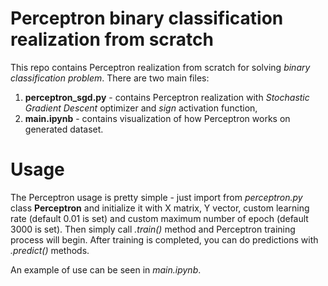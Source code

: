 # Perceptron binary classification realization from scratch
This repo contains Perceptron realization from scratch for solving *binary classification problem*. There are two main files:
1. **perceptron_sgd.py** - contains Perceptron realization with *Stochastic Gradient Descent* optimizer and *sign* activation function,
2. **main.ipynb** - contains visualization of how Perceptron works on generated dataset. 
# Usage 
The Perceptron usage is pretty simple - just import from *perceptron.py* class **Perceptron** and initialize it with X matrix, Y vector, custom learning rate (default 0.01 is set) and custom maximum number of epoch (default 3000 is set).
Then simply call *.train()* method and Perceptron training process will begin. After training is completed, you can do predictions with *.predict()* methods. 

An example of use can be seen in *main.ipynb*.